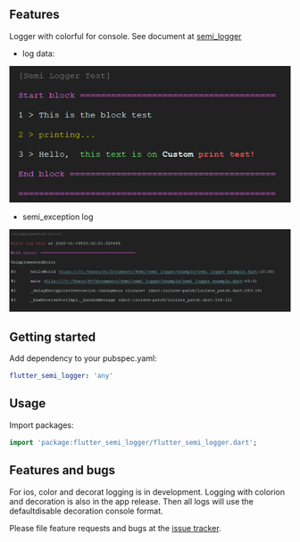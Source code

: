 ## Features

Logger with colorful for console.
See document at [semi_logger](https://pub.dev/packages/semi_logger)

- log data:

![block](https://raw.githubusercontent.com/sonnts996/assets/main/semi_logger/semi_logger_block.png)

- semi_exception log

![semi_exception](https://raw.githubusercontent.com/sonnts996/assets/main/semi_logger/semi_logger_error.png)

## Getting started

Add dependency to your pubspec.yaml:

```yaml
flutter_semi_logger: 'any'
```

## Usage

Import packages:

```dart
import 'package:flutter_semi_logger/flutter_semi_logger.dart';
```

## Features and bugs

For ios, color and decorat logging is in development. Logging with colorion and decoration is also  in the app release. Then all logs will use the defaultdisable decoration console format.

Please file feature requests and bugs at the [issue tracker](https://github.com/sonnts996/flutter_semi_logger/issues).


